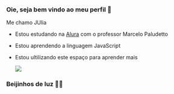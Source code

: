 ### Oie, seja bem vindo ao meu perfil 🌟

Me chamo JUlia 

- Estou estudando na [Alura](https://www.alura.com.br) com o professor Marcelo Paludetto
- Estou aprendendo a linguagem JavaScript
- Estou ultilizando este espaço para aprender mais

  ![](https://media1.tenor.com/m/mCiM7CmGGI4AAAAC/naruto.gif)

### Beijinhos de luz 💋🌟
